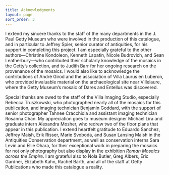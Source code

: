 ```yaml
---
title: Acknowledgments
layout: page
sort_order: 3
---
```

I extend my sincere thanks to the staff of the many departments in the J. Paul Getty Museum who were involved in the production of this catalogue, and in particular to Jeffrey Spier, senior curator of antiquities, for his support in completing this project. I am especially grateful to the other authors—Christine Kondoleon, Kenneth Lapatin, Nicole Budrovich, and Sean Leatherbury—who contributed their scholarly knowledge of the mosaics in the Getty’s collection, and to Judith Barr for her ongoing research on the provenance of the mosaics. I would also like to acknowledge the contributions of André Girod and the association of Villa Laurus en Luberon, who provided invaluable material on the archaeological site near Villelaure, where the Getty Museum’s mosaic of Dares and Entellus was discovered.

Special thanks are owed to the staff of the Villa Imaging Studio, especially Rebecca Truszkowski, who photographed nearly all of the mosaics for this publication, and imaging technician Benjamin Goddard, with the support of senior photographer Tahnee Cracchiola and assistant imaging technician Rosanna Chan. My appreciation goes to museum designer Michael Lira and graduate intern Alexandra Mosher, who redrew two of the floor plans that appear in this publication. I extend heartfelt gratitude to Eduardo Sanchez, Jeffrey Maish, Erik Risser, Marie Svoboda, and Susan Lansing Maish in the Antiquities Conservation department, as well as conservation interns Sara Levin and Ellie Ohara, for their exceptional work in preparing the mosaics for not only photography but also display in the exhibition *Roman Mosaics across the Empire*. I am grateful also to Nola Butler, Greg Albers, Eric Gardner, Elizabeth Kahn, Rachel Barth, and all of the staff at Getty Publications who made this catalogue a reality.

